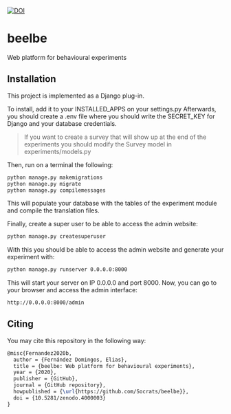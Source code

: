 [![DOI](https://zenodo.org/badge/179317981.svg)](https://zenodo.org/badge/latestdoi/179317981)

# beelbe
Web platform for behavioural experiments

## Installation
This project is implemented as a Django plug-in.

To install, add it to your INSTALLED_APPS on your settings.py
Afterwards, you should create a .env file where you should write the
SECRET_KEY for Django and your database credentials.

> If you want to create a survey that will show up at the end of the experiments you should modify
the Survey model in experiments/models.py

Then, run on a terminal the following:

```.bash
python manage.py makemigrations
python manage.py migrate
python manage.py compilemessages
``` 

This will populate your database with the tables of the experiment module and compile the translation files.

Finally, create a super user to be able to access the admin website:

```.bash
python manage.py createsuperuser
``` 

With this you should be able to access the admin website and generate your experiment with:

```.bash
python manage.py runserver 0.0.0.0:8000
``` 

This will start your server on IP 0.0.0.0 and port 8000. Now, you can go to your browser and access the admin interface:

```.bash
http://0.0.0.0:8000/admin
``` 

## Citing

You may cite this repository in the following way:

```latex
@misc{Fernandez2020b,
  author = {Fernández Domingos, Elias},
  title = {beelbe: Web platform for behavioural experiments},
  year = {2020},
  publisher = {GitHub},
  journal = {GitHub repository},
  howpublished = {\url{https://github.com/Socrats/beelbe}},
  doi = {10.5281/zenodo.4000003}
}
```